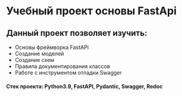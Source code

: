 # Учебный проект основы FastApi
## Данный проект позволяет изучить:
- Основы фреймворка FastAPI
- Создание моделей
- Создание схем
- Правила документирования классов
- Работe с инструментом отладки Swagger
#### Стек проекта: Python3.9, FastAPI, Pydantic, Swagger, Redoc
